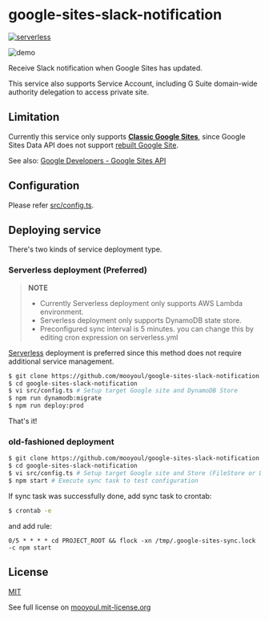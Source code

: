 # google-sites-slack-notification

[![serverless](http://public.serverless.com/badges/v3.svg)](http://www.serverless.com)


![demo](https://raw.githubusercontent.com/mooyoul/google-sites-slack-notification/master/docs/google-sites-slack-notification.gif)


Receive Slack notification when Google Sites has updated.

This service also supports Service Account, including G Suite domain-wide authority delegation to access private site.

## Limitation

Currently this service only supports **[Classic Google Sites](https://gsuiteupdates.googleblog.com/2016/11/a-totally-rebuilt-google-sitesnow.html)**, since Google Sites Data API does not support [rebuilt Google Site](https://blog.google/products/g-suite/totally-rebuilt-sites-customer-tested/).

See also: [Google Developers - Google Sites API](https://developers.google.com/sites/)   

## Configuration

Please refer [src/config.ts](src/config.ts).

## Deploying service

There's two kinds of service deployment type.

### Serverless deployment (Preferred)

> **NOTE**
> - Currently Serverless deployment only supports AWS Lambda environment.
> - Serverless deployment only supports DynamoDB state store.
> - Preconfigured sync interval is 5 minutes. you can change this by editing cron expression on serverless.yml

[Serverless](https://serverless.com/framework/docs/providers/aws/guide/quick-start/) deployment is preferred since this method does not require additional service management.


```bash
$ git clone https://github.com/mooyoul/google-sites-slack-notification
$ cd google-sites-slack-notification
$ vi src/config.ts # Setup target Google site and DynamoDB Store
$ npm run dynamodb:migrate
$ npm run deploy:prod 
```

That's it!

### old-fashioned deployment

```bash
$ git clone https://github.com/mooyoul/google-sites-slack-notification
$ cd google-sites-slack-notification
$ vi src/config.ts # Setup target Google site and Store (FileStore or DynamoDB)
$ npm start # Execute sync task to test configuration 
```

If sync task was successfully done, add sync task to crontab:

```bash
$ crontab -e
``` 

and add rule:

```
0/5 * * * * cd PROJECT_ROOT && flock -xn /tmp/.google-sites-sync.lock -c npm start
```

## License

[MIT](LICENSE)

See full license on [mooyoul.mit-license.org](http://mooyoul.mit-license.org/)
